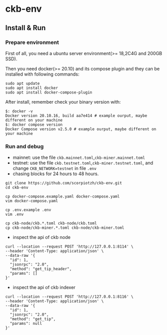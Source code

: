 # ckb-env

## Install & Run

### Prepare environment

First of all, you need a ubuntu server environment(>= 18,2C4G and 200GB SSD).

Then you need docker(>= 20.10) and its compose plugin and they can be installed with following commands:

```shell
sudo apt update
sudo apt install docker
sudo apt install docker-compose-plugin
```

After install, remember check your binary version with:

```shell
$: docker -v
Docker version 20.10.16, build aa7e414 # example ourput, maybe different on your machine
$: docker compose version
Docker Compose version v2.5.0 # example ourput, maybe different on your machine
```

### Run and debug

* mainnet: use the file `ckb.mainnet.toml`,`ckb-miner.mainnet.toml`
* testnet: use the file `ckb.testnet.toml`,`ckb-miner.testnet.toml`, and change `CKB_NETWORK=testnet` in file `.env`
* chasing blocks for 24 hours to 48 hours.

```shell
git clone https://github.com/scorpiotzh/ckb-env.git
cd ckb-env

cp docker-compose.example.yaml docker-compose.yaml
vim docker-compose.yaml

cp .env.example .env
vim .env 

cp ckb-node/ckb.*.toml ckb-node/ckb.toml
cp ckb-node/ckb-miner.*.toml ckb-node/ckb-miner.toml 
```

* inspect the api of ckb node

```shell
curl --location --request POST 'http://127.0.0.1:8114' \
--header 'Content-Type: application/json' \
--data-raw '{
  "id": 1,
  "jsonrpc": "2.0",
  "method": "get_tip_header",
  "params": []
}'
```

* inspect the api of ckb indexer

```shell
curl --location --request POST 'http://127.0.0.1:8116' \
--header 'Content-Type: application/json' \
--data-raw '{
  "id": 1,
  "jsonrpc": "2.0",
  "method": "get_tip",
  "params": null
}'

```
